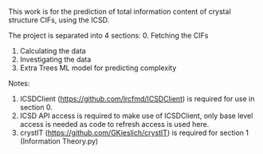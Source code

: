This work is for the prediction of total information content of crystal structure CIFs, using the ICSD.

The project is separated into 4 sections:
0. Fetching the CIFs
1. Calculating the data
2. Investigating the data
3. Extra Trees ML model for predicting complexity

Notes:
1. ICSDClient (https://github.com/lrcfmd/ICSDClient) is required for use in section 0.
2. ICSD API access is required to make use of ICSDClient, only base level access is needed as code to refresh access is used here.
3. crystIT (https://github.com/GKieslich/crystIT) is required for section 1 (Information Theory.py)
